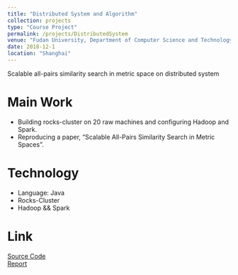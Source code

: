 ```yaml
---
title: "Distributed System and Algorithm"
collection: projects
type: "Course Project"
permalink: /projects/DistributedSystem
venue: "Fudan University, Department of Computer Science and Technology"
date: 2018-12-1
location: "Shanghai"
---
```


Scalable all-pairs similarity search in metric space on distributed system

Main Work
======
* Building rocks-cluster on 20 raw machines and configuring Hadoop and Spark.
* Reproducing a paper, “Scalable All-Pairs Similarity Search in Metric Spaces”.

Technology
======
* Language: Java
* Rocks-Cluster
* Hadoop && Spark

Link
======
[Source Code](https://github.com/ChaokunChang/DistributedProject) <br>
[Report](../files/MAPSSReport.pdf)